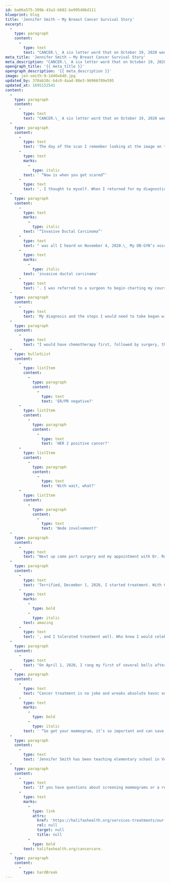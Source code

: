 ```yaml
---
id: ba06a575-399b-43a3-b682-be995486d111
blueprint: blog
title: 'Jennifer Smith – My Breast Cancer Survival Story'
excerpt:
  -
    type: paragraph
    content:
      -
        type: text
        text: "CANCER.\_ A six letter word that on October 19, 2020 would eventually bring me to my knees, scared for my life in a parking lot, feeling all alone."
meta_title: 'Jennifer Smith – My Breast Cancer Survival Story'
meta_description: "CANCER.\_ A six letter word that on October 19, 2020 would eventually bring me to my knees, scared for my life in a parking lot, feeling all alone."
opengraph_title: '{{ meta_title }}'
opengraph_description: '{{ meta_description }}'
image: jen-smith-9-1440x640.jpg
updated_by: 370ab10c-b4c0-4aad-88e3-96966f89e595
updated_at: 1695152541
content:
  -
    type: paragraph
    content:
      -
        type: text
        text: "CANCER.\_ A six letter word that on October 19, 2020 would eventually bring me to my knees, scared for my life in a parking lot, feeling all alone. I had skipped my annual mammogram in 2019. I didn’t think twice about it because everything seemed normal. So, I rescheduled my mammogram for October 2020, and went on about my life."
  -
    type: paragraph
    content:
      -
        type: text
        text: 'The day of the scan I remember looking at the image on the screen and I knew something wasn’t right. There were little dots all over one area on my left breast, and with a huff, I told the tech those were new. She pulled up my previous scans, and after comparing them with my new scans, I was told I would be coming back for another mammogram and possibly an ultrasound.'
      -
        type: text
        marks:
          -
            type: italic
        text: ' “Now is when you get scared”'
      -
        type: text
        text: ', I thought to myself. When I returned for my diagnostic mammogram, the radiologist informed me I would need to go for a biopsy, and I should consult with a surgeon. My world started to crumble at that moment and I felt like my greatest fear was most likely coming true.'
  -
    type: paragraph
    content:
      -
        type: text
        marks:
          -
            type: italic
        text: '“Invasive Ductal Carcinoma”'
      -
        type: text
        text: " was all I heard on November 4, 2020.\_ My OB-GYN’s voice just over and over. Wait?\_ What? 1,000 questions raced through my mind and all I could hear, paralyzed, was "
      -
        type: text
        marks:
          -
            type: italic
        text: 'invasive ductal carcinoma'
      -
        type: text
        text: '. I was referred to a surgeon to begin charting my course on this journey.'
  -
    type: paragraph
    content:
      -
        type: text
        text: 'My diagnosis and the steps I would need to take began with my surgeon, Dr. Caren Wilkie.'
  -
    type: paragraph
    content:
      -
        type: text
        text: "I would have chemotherapy first, followed by surgery, then radiation.\_ It’s a lot to take in and try to understand.\_ It was all so overwhelming."
  -
    type: bulletList
    content:
      -
        type: listItem
        content:
          -
            type: paragraph
            content:
              -
                type: text
                text: 'ER/PR negative?'
      -
        type: listItem
        content:
          -
            type: paragraph
            content:
              -
                type: text
                text: 'HER 2 positive cancer?'
      -
        type: listItem
        content:
          -
            type: paragraph
            content:
              -
                type: text
                text: 'With wait, what?'
      -
        type: listItem
        content:
          -
            type: paragraph
            content:
              -
                type: text
                text: 'Node involvement?'
  -
    type: paragraph
    content:
      -
        type: text
        text: "Next up came port surgery and my appointment with Dr. Ruby Deveras at Halifax Health – Center for Oncology.\_ My head was spinning for days and days until I met Dr. Deveras and Jennifer Peludat, Breast Navigator, Halifax Health – Center for Oncology.\_ It was through their patience and care that I was, for the first time, put at any ease."
  -
    type: paragraph
    content:
      -
        type: text
        text: 'Terrified, December 1, 2020, I started treatment. With Covid protocols in place, no one could be with me during my treatments. Thankfully the nurses were '
      -
        type: text
        marks:
          -
            type: bold
          -
            type: italic
        text: amazing
      -
        type: text
        text: ', and I tolerated treatment well. Who knew I would celebrate my 50th birthday bald?! I embraced my new look and went with it.'
  -
    type: paragraph
    content:
      -
        type: text
        text: "On April 1, 2020, I rang my first of several bells after six chemotherapy treatments. The MRI showed chemo worked in shrinking the tumor from 7.5 cm to 2.5 cm; however, it hadn’t worked on the nodes, which puzzled everyone. It was after my surgery that my doctors discovered a second cancer present, triple negative. My medical team assured me it could be taken care of, and now it was time for radiation.\_ Dr. Alvaro Alvarez and the rest of the radiation team were wonderful.\_ Every day for seven weeks they supported me and got me to my second bell ringing."
  -
    type: paragraph
    content:
      -
        type: text
        text: "Cancer treatment is no joke and wreaks absolute havoc on your body.\_ My family, friends, doctors and my Port Orange community helped me in ways that I will be forever grateful.\_ They helped me stay positive and find something to smile about every day. If you are reading my story, the one message I would like you to take away is"
      -
        type: text
        marks:
          -
            type: bold
          -
            type: italic
        text: ' “Go get your mammogram, it’s so important and can save your life!”'
  -
    type: paragraph
    content:
      -
        type: text
        text: 'Jennifer Smith has been teaching elementary school in Volusia County for 30 years, and is a beloved second grade teacher at Cypress Creek Elementary. She is also mom to Jared (19) and Julia (17).'
  -
    type: paragraph
    content:
      -
        type: text
        text: 'If you have questions about screening mammograms or a recent breast cancer diagnosis, please call Jennifer Peludat, Breast Navigator at 386.425.PINK. For more information about Halifax Health – Center for Oncology, please visit '
      -
        type: text
        marks:
          -
            type: link
            attrs:
              href: 'https://halifaxhealth.org/services-treatments/our-services/cancer-care/'
              rel: null
              target: null
              title: null
          -
            type: bold
        text: halifaxhealth.org/cancercare.
  -
    type: paragraph
    content:
      -
        type: hardBreak
---
```

